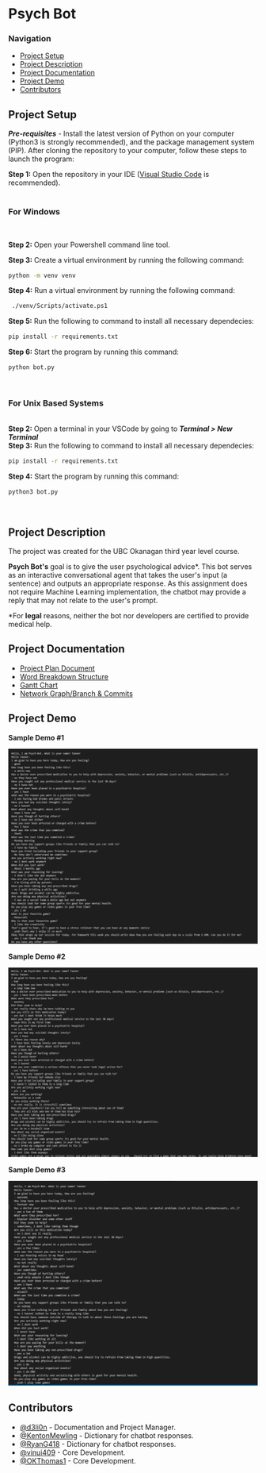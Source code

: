 # Psych Bot

### Navigation
- [Project Setup](#project-setup)
- [Project Description](#project-description)
- [Project Documentation](#project-documentation)
- [Project Demo](#project-demo)
- [Contributors](#contributors)

## Project Setup

***Pre-requisites*** - Install the latest version of Python on your computer (Python3 is strongly recommended),
and the package management system (PIP).
After cloning the repository to your computer, follow these steps to launch the program:

**Step 1:** Open the repository in your IDE ([Visual Studio Code](https://visualstudio.microsoft.com/vs/) is recommended).  
&nbsp;  
### **For Windows**  
&nbsp;

**Step 2:** Open your Powershell command line tool.

**Step 3:** Create a virtual environment by running the following command:

```bash
python -m venv venv 
```
**Step 4:** Run a virtual environment by running the following command:
```bash
 ./venv/Scripts/activate.ps1
```
**Step 5:** Run the following to command to install all necessary dependecies:
```bash
pip install -r requirements.txt
```  
**Step 6:** Start the program by running this command:
```bash
python bot.py
```
&nbsp; 

### **For Unix Based Systems**  
&nbsp;  
**Step 2:** Open a terminal in your VSCode by going to ***Terminal > New Terminal***  
**Step 3:** Run the following to command to install all necessary dependecies:
```bash
pip install -r requirements.txt
```  
**Step 4:** Start the program by running this command:
```bash
python3 bot.py
```
&nbsp; 

## Project Description
The project was created for the UBC Okanagan third year level course.

**Psych Bot's** goal is to give the user psychological advice*. This bot serves as an interactive conversational agent that takes the user's input (a sentence) and outputs an appropriate response. As this assignment does not require Machine Learning implementation, the chatbot may provide a reply that may not relate to the user's prompt.


*For **legal** reasons, neither the bot nor developers are certified to provide medical help.


## Project Documentation
- [Project Plan Document](https://github.com/KentonMewling/Psych-Bot/blob/main/docs/Assignment2_Project_Plan.pdf)
- [Word Breakdown Structure](https://github.com/KentonMewling/Psych-Bot/blob/main/docs/WBS.png)
- [Gantt Chart](https://github.com/KentonMewling/Psych-Bot/blob/main/docs/Gantt%20Chart.png)
- [Network Graph/Branch & Commits](https://github.com/KentonMewling/Psych-Bot/network)

## Project Demo 

**Sample Demo #1**


![First demo of the project](./docs/images/good1.png)

**Sample Demo #2**


![Second demo of the project](./docs/images/good2.png)

**Sample Demo #3**


![Third demo of the project](./docs/images/good3.png)

## Contributors

- [@d3li0n](https://github.com/d3li0n) - Documentation and Project Manager.
- [@KentonMewling](https://github.com/KentonMewling) - Dictionary for chatbot responses.
- [@RyanG418](https://github.com/RyanG418) - Dictionary for chatbot responses.
- [@vinui409](https://github.com/vinui409) - Core Development.
- [@OKThomas1](https://github.com/OKThomas1) - Core Development. 
